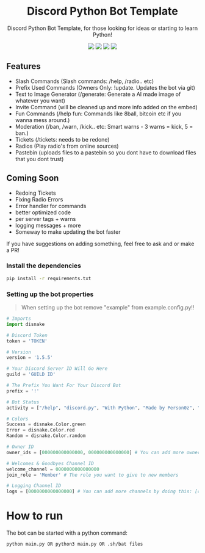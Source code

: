 
<h1 align="center">
  Discord Python Bot Template
</h1>

<p align="center">Discord Python Bot Template, for those looking for ideas or starting to learn Python!<p>
<p align="center">
  <a href="https://discord.gg/D8rjRN3uJQ"><img src="https://img.shields.io/discord/1054287234544713788?logo=discord"></a>
  <a href="//github.com/Person0z/discord.py-template"><img src="https://img.shields.io/github/repo-size/Person0z/discord.py-template"></a>
  <a href="//github.com/Person0z/discord.py-template/commits"><img src="https://img.shields.io/github/last-commit/Person0z/discord.py-template"></a>
  <a href="//github.com/Person0z/discord.py-template/contributors"><img src="https://img.shields.io/github/contributors/Person0z/discord.py-template"></a>
</p>

## Features

- Slash Commands (Slash commands: /help, /radio.. etc)
- Prefix Used Commands (Owners Only: !update. Updates the bot via git)
- Text to Image Generator (/generate: Generate a AI made image of whatever you want)
- Invite Command (will be cleaned up and more info added on the embed)
- Fun Commands (/help fun: Commands like 8ball, bitcoin etc if you wanna mess around.)
- Moderation (/ban, /warn, /kick.. etc: Smart warns - 3 warns = kick, 5 = ban.)
- Tickets (/tickets: needs to be redone)
- Radios (Play radio's from online sources)
- Pastebin (uploads files to a pastebin so you dont have to download files that you dont trust)

## Coming Soon
- Redoing Tickets
- Fixing Radio Errors
- Error handler for commands
- better optimized code
- per server tags + warns
- logging messages + more
- Someway to make updating the bot faster

If you have suggestions on adding something, feel free to ask and or make a PR!

### Install the dependencies

```sh
pip install -r requirements.txt
```

### Setting up the bot properties

> When setting up the bot remove "example" from example.config.py!!

```python
# Imports
import disnake

# Discord Token
token = 'TOKEN'

# Version
version = '1.5.5'

# Your Discord Server ID Will Go Here 
guild = 'GUILD ID'

# The Prefix You Want For Your Discord Bot
prefix = '!'

# Bot Status
activity = ["/help", "discord.py", "With Python", "Made by Person0z", "v1.5.6"]

# Colors
Success = disnake.Color.green
Error = disnake.Color.red
Random = disnake.Color.random

# Owner ID
owner_ids = [000000000000000, 000000000000000] # You can add more owner ids by adding a comma and the id

# Welcomes & Goodbyes Channel ID
welcome_channel = 0000000000000000
join_role = 'Member' # The role you want to give to new members

# Logging Channel ID
logs = [0000000000000000] # You can add more channels by doing this: [channel_id, channel_id, channel_id]
```

# How to run
The bot can be started with a python command:
```sh
python main.py OR python3 main.py OR .sh/bat files
```
